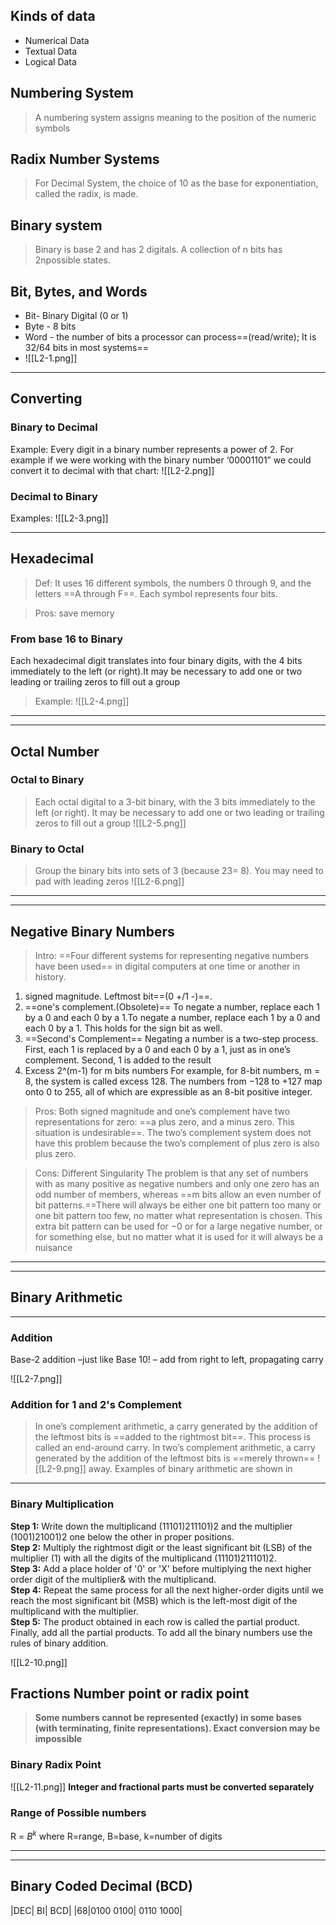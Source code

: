 ## Kinds of data 

* Numerical Data 
* Textual Data
* Logical Data 

## Numbering System 

> A numbering system assigns meaning to the position of the numeric symbols 

## Radix Number Systems

 >For Decimal System, the choice of 10 as the base for exponentiation, called the radix, is made.

## Binary system 


>Binary is base 2 and has 2 digitals. A collection of n bits has 2npossible states.

## Bit, Bytes, and Words

- Bit- Binary Digital (0 or 1)
- Byte - 8 bits
- Word - the number of bits a processor can process==(read/write); It is 32/64 bits in most systems==
- ![[L2-1.png]]
---
## Converting 
### Binary to Decimal 

Example:
Every digit in a binary number represents a power of 2. For example if we were working with the binary number ‘00001101” we could convert it to decimal with that chart:
![[L2-2.png]]

### Decimal to Binary
Examples: 
![[L2-3.png]]

---
## Hexadecimal

>Def:
>It uses 16 different symbols, the numbers 0 through 9, and the letters ==A through F==. Each symbol represents four bits.
>

>Pros: save memory

### From base 16 to Binary 
Each hexadecimal digit translates into four binary digits, with the 4 bits
immediately to the left (or right).It may be necessary to add
one or two leading or trailing zeros to fill out a group

>Example:
>![[L2-4.png]]

--- 
---
## Octal Number 

### Octal to Binary 
>Each octal digital to a 3-bit binary, with the 3 bits
immediately to the left (or right). It may be necessary to add
one or two leading or trailing zeros to fill out a group
>![[L2-5.png]]
### Binary to Octal
>Group the binary bits into sets of 3 (because 23= 8). You may need to pad with leading zeros
>![[L2-6.png]]

---
---
## Negative Binary Numbers
>Intro:
>==Four different systems for representing negative numbers have been used== in
digital computers at one time or another in history.
1.  signed magnitude. Leftmost bit==(0 +/1 -)==.
2. ==one's complement.(Obsolete)== To negate a number, replace each 1 by a 0 and each 0 by a 1.To negate a number, replace each 1 by a 0 and each 0 by a 1. This holds for the sign bit as well.
3. ==Second's Complement== Negating a number is a two-step process. First, each 1 is replaced by a 0 and each 0 by a 1, just as in one’s complement. Second, 1 is added to the result
4. Excess 2^(m-1)  for m bits numbers For example, for 8-bit numbers, m = 8, the system is called excess 128. The numbers from −128 to +127 map onto 0 to 255, all of which are expressible as an 8-bit positive integer.

>Pros: Both signed magnitude and one’s complement have two representations for
zero: ==a plus zero, and a minus zero. This situation is undesirable==. The two’s complement
system does not have this problem because the two’s complement of plus
zero is also plus zero. 


>Cons: Different Singularity 
>The problem is that any set of numbers with as many positive as negative numbers
and only one zero has an odd number of members, whereas ==m bits allow an even
number of bit patterns.==There will always be either one bit pattern too many or one
bit pattern too few, no matter what representation is chosen. This extra bit pattern
can be used for −0 or for a large negative number, or for something else, but no
matter what it is used for it will always be a nuisance 


---
---
## Binary Arithmetic
---
### Addition 
Base-2 addition –just like Base 10!
–
add from right to left, propagating carry

![[L2-7.png]]

### Addition for 1 and 2's Complement 
>In one’s complement arithmetic, a carry generated by the addition of the leftmost bits is ==added to the rightmost bit==. This process is called an end-around carry. In two’s complement arithmetic, a carry generated by the addition of the leftmost bits is ==merely thrown==
>![[L2-9.png]]
away. Examples of binary arithmetic are shown in
---
### Binary Multiplication 
**Step 1:** Write down the multiplicand (11101)211101)2 and the multiplier (1001)21001)2 one below the other in proper positions.  
**Step 2:** Multiply the rightmost digit or the least significant bit (LSB) of the multiplier (1) with all the digits of the multiplicand (11101)211101)2.  
**Step 3:** Add a place holder of '0' or 'X' before multiplying the next higher order digit of the multiplier& with the multiplicand.  
**Step 4:** Repeat the same process for all the next higher-order digits until we reach the most significant bit (MSB) which is the left-most digit of the multiplicand with the multiplier.  
**Step 5:** The product obtained in each row is called the partial product. Finally, add all the partial products. To add all the binary numbers use the rules of binary addition.

![[L2-10.png]]


## Fractions Number point or radix point

>**Some numbers cannot be represented (exactly) in some bases (with terminating, finite representations). Exact conversion may be impossible**

### Binary Radix Point 

![[L2-11.png]]
**Integer and fractional parts must be converted separately**

### Range of Possible numbers 

R = $B^k$
where R=range, B=base, k=number of digits

---
---

## Binary Coded Decimal (BCD)

|DEC| BI| BCD|
|68|0100 0100| 0110 1000|
